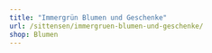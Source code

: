 ```yaml
---
title: "Immergrün Blumen und Geschenke"
url: /sittensen/immergruen-blumen-und-geschenke/
shop: Blumen
---
```

